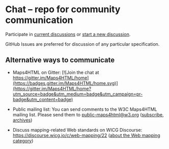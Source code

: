 # Chat – repo for community communication

Participate in
[current discussions](https://github.com/Maps4HTML/chat/discussions)
or
[start a new discussion](https://github.com/Maps4HTML/chat/discussions/new).

GitHub Issues are preferred for discussion of any particular specification.

## Alternative ways to communicate

- Maps4HTML on Gitter:
[![Join the chat at https://gitter.im/Maps4HTML/home](https://badges.gitter.im/Maps4HTML/home.svg)](https://gitter.im/Maps4HTML/home?utm_source=badge&utm_medium=badge&utm_campaign=pr-badge&utm_content=badge)

- Public mailing list:
You can send comments to the W3C Maps4HTML mailing list.
Please send them to
[public-maps4html@w3.org](mailto:public-maps4html@w3.org) ([subscribe](mailto:public-maps4html-request@w3.org?subject=subscribe),
[archives](https://lists.w3.org/Archives/Public/public-maps4html/))

- Discuss mapping-related Web standards on WICG Discourse: https://discourse.wicg.io/c/web-mapping/22 ([about the Web mapping category](https://discourse.wicg.io/t/about-the-web-mapping-category/1179))
